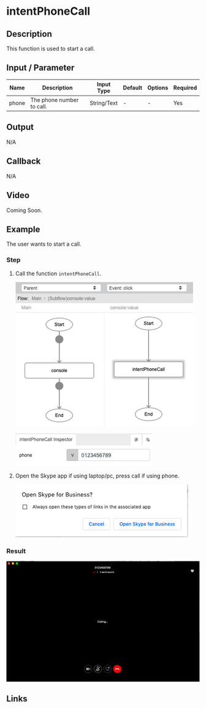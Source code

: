 # intentPhoneCall

## Description

This function is used to start a call.

## Input / Parameter

| Name | Description | Input Type | Default | Options | Required |
| ------ | ------ | ------ | ------ | ------ | ------ |
| phone | The phone number to call. | String/Text | - | - | Yes |

## Output

N/A

## Callback

N/A

## Video

Coming Soon.

<!-- Format: [![Video]({image-path}?raw=true)]({url-link}) -->

## Example

The user wants to start a call.
<br>

### Step

1. Call the function `intentPhoneCall`.

    ![](../intentPhoneCall/intentPhoneCall-step-1.png?raw=true)

    ![](../intentPhoneCall/intentPhoneCall-step-2.png?raw=true)
    
2. Open the Skype app if using laptop/pc, press call if using phone.

    ![](../intentPhoneCall/intentPhoneCall-step-3.png?raw=true)
    
### Result

![](../intentPhoneCall/intentPhoneCall-result-1.png?raw=true)

## Links